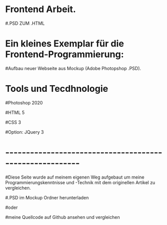 # Frontend Arbeit.
#.PSD ZUM .HTML

# Ein kleines Exemplar für die Frontend-Programmierung:
#Aufbau neuer Webseite aus Mockup (Adobe Photopshop .PSD).

# Tools und Tecdhnologie

#Photoshop 2020

#HTML 5

#CSS 3

#Option: JQuery 3


# --------------------------------------------------------
#Diese Seite wurde auf meinem eigenen Weg aufgebaut um meine Programmierungskenntnisse und -Technik mit dem originellen Artikel zu vergleichen.

#.PSD im Mockup Ordner herunterladen

#oder

#meine Quellcode auf Github ansehen und vergleichen
